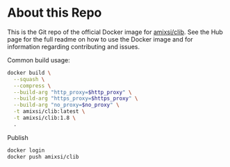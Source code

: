 # About this Repo

This is the Git repo of the official Docker image for [amixsi/clib](https://hub.docker.com/r/amixsi/clib/).
See the Hub page for the full readme on how to use the Docker image and for information regarding contributing and issues.

Common build usage:

```bash
docker build \
  --squash \
  --compress \
  --build-arg "http_proxy=$http_proxy" \
  --build-arg "https_proxy=$https_proxy" \
  --build-arg "no_proxy=$no_proxy" \
  -t amixsi/clib:latest \
  -t amixsi/clib:1.8 \
  .
```

Publish

```bash
docker login
docker push amixsi/clib
```
